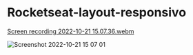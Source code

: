 # Rocketseat-layout-responsivo



[Screen recording 2022-10-21 15.07.36.webm](https://user-images.githubusercontent.com/109696840/197261302-512f768d-ca1a-44ac-adff-b4ad72fd5303.webm)





![Screenshot 2022-10-21 15 07 01](https://user-images.githubusercontent.com/109696840/197261308-6062fa3b-3e14-4eff-a661-fceee96f1c4a.png)
